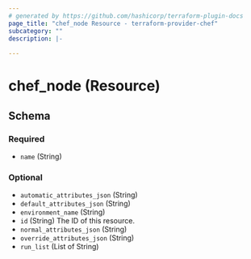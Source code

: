 ```yaml
---
# generated by https://github.com/hashicorp/terraform-plugin-docs
page_title: "chef_node Resource - terraform-provider-chef"
subcategory: ""
description: |-
  
---
```


# chef_node (Resource)





<!-- schema generated by tfplugindocs -->
## Schema

### Required

- `name` (String)

### Optional

- `automatic_attributes_json` (String)
- `default_attributes_json` (String)
- `environment_name` (String)
- `id` (String) The ID of this resource.
- `normal_attributes_json` (String)
- `override_attributes_json` (String)
- `run_list` (List of String)


